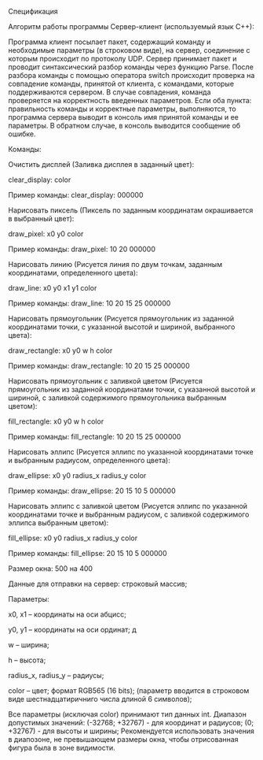 Спецификация 

Алгоритм работы программы Сервер-клиент (используемый язык С++):

Программа клиент посылает пакет, содержащий команду и необходимые параметры (в строковом виде), на сервер, соединение с которым происходит по протоколу UDP. Сервер принимает пакет и проводит синтаксический разбор команды через функцию Parse. После разбора команды с помощью оператора switch происходит проверка на совпадение команды, принятой от клиента, с командами, которые поддерживаются сервером. В случае совпадения, команда проверяется на корректность введенных параметров. Если оба пункта: правильность команды и корректные параметры, выполняются, то программа сервера выводит в консоль имя принятой команды и ее параметры. В обратном случае, в консоль выводится сообщение об ошибке.

Команды: 

Очистить дисплей (Заливка дисплея в заданный цвет): 

clear_display: color

Пример команды: clear_display: 000000


Нарисовать пиксель (Пиксель по заданным координатам окрашивается в выбранный цвет): 

draw_pixel: x0 y0 color

Пример команды: draw_pixel: 10 20 000000 


Нарисовать линию (Рисуется линия по двум точкам, заданным координатами, определенного цвета): 

draw_line: x0 y0 x1 y1 color

Пример команды: draw_line: 10 20 15 25 000000


Нарисовать прямоугольник (Рисуется прямоугольник из заданной координатами точки, с указанной высотой и шириной, выбранного цвета): 

draw_rectangle: x0 y0 w h color

Пример команды: draw_rectangle: 10 20 15 25 000000


Нарисовать прямоугольник с заливкой цветом (Рисуется прямоугольник из заданной координатами точки, с указанной высотой и шириной, с заливкой содержимого прямоугольника выбранным цветом): 

fill_rectangle: x0 y0 w h color

Пример команды: fill_rectangle: 10 20 15 25 000000


Нарисовать эллипс (Рисуется эллипс по указанной координатами точке и выбранным радиусом, определенного цвета):

draw_ellipse: x0 y0 radius_x radius_y color

Пример команды: draw_ellipse: 20 15 10 5 000000


Нарисовать эллипс с заливкой цветом (Рисуется эллипс по указанной координатами точке и выбранным радиусом, с заливкой содержимого эллипса выбранным цветом): 

fill_ellipse: x0 y0 radius_x radius_y color

Пример команды: fill_ellipse: 20 15 10 5 000000


Размер окна: 500 на 400

Данные для отправки на сервер: строковый массив;

Параметры:

x0, x1 – координаты на оси абцисс; 

y0, y1 – координаты на оси ординат; д

w – ширина; 

h –  высота; 

radius_x, radius_y – радиусы; 

color – цвет; формат RGB565 (16 bits); (параметр вводится в строковом виде шестнадцатиричниго числа длиной 6 символов);

Все параметры (исключая color) принимают тип данных int. 
Диапазон допустимых значений: (-32768; +32767) - для координат и радиусов; (0; +32767) - для высоты и ширины;
Рекомендуется использовать значения в диапозоне, не превышающем размеры окна, чтобы отрисованная фигура была в зоне видимости.


